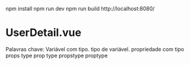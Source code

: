 npm install
npm run dev
npm run build
http://localhost:8080/




# UserDetail.vue



Palavras chave:
Variável com tipo.
tipo de variável.
propriedade com tipo
props type
prop type
propstype
proptype
